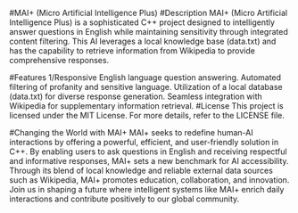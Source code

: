 #MAI+ (Micro Artificial Intelligence Plus)
#Description
MAI+ (Micro Artificial Intelligence Plus) is a sophisticated C++ project designed to intelligently answer questions in English while maintaining sensitivity through integrated content filtering. This AI leverages a local knowledge base (data.txt) and has the capability to retrieve information from Wikipedia to provide comprehensive responses.

#Features
1/Responsive English language question answering.
Automated filtering of profanity and sensitive language.
Utilization of a local database (data.txt) for diverse response generation.
Seamless integration with Wikipedia for supplementary information retrieval.
#License
This project is licensed under the MIT License. For more details, refer to the LICENSE file.

#Changing the World with MAI+
MAI+ seeks to redefine human-AI interactions by offering a powerful, efficient, and user-friendly solution in C++. By enabling users to ask questions in English and receiving respectful and informative responses, MAI+ sets a new benchmark for AI accessibility. Through its blend of local knowledge and reliable external data sources such as Wikipedia, MAI+ promotes education, collaboration, and innovation. Join us in shaping a future where intelligent systems like MAI+ enrich daily interactions and contribute positively to our global community.
